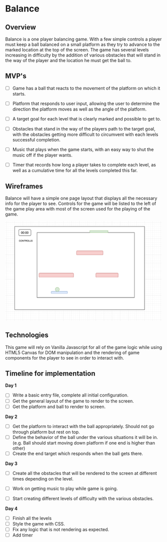 # Balance


## Overview

Balance is a one player balancing game. With a few simple controls a player must keep a ball balanced on a small platform as they try to advance to the marked location at the top of the screen. The game has several levels increasing in difficulty by the addition of various obstacles that will stand in the way of the player and the location he must get the ball to.

## MVP's

- [ ] Game has a ball that reacts to the movement of the platform on which it starts.

- [ ] Platform that responds to user input, allowing the user to determine the direction the platform moves as well as the angle of the platform.

- [ ] A target goal for each level that is clearly marked and possible to get to.

- [ ] Obstacles that stand in the way of the players path to the target goal, with the obstacles getting more difficult to circumvent with each levels successful completion.

- [ ] Music that plays when the game starts, with an easy way to shut the music off if the player wants.

- [ ] Timer that records how long a player takes to complete each level, as well as a cumulative time for all the levels completed this far.

## Wireframes

Balance will have a simple one page layout that displays all the necessary info for the player to see. Controls for the game will be listed to the left of the game play area with most of the screen used for the playing of the game.



<img src='images/Screen Shot 2018-02-12 at 7.39.47 AM.png' width=500px>



## Technologies

This game will rely on Vanilla Javascript for all of the game logic while using HTML5 Canvas for DOM manipulation and the rendering of game components for the player to see in order to interact with.

## Timeline for implementation

**Day 1**

  - [ ] Write a basic entry file, complete all initial configuration.
  - [ ] Get the general layout of the game to render to the screen.
  - [ ] Get the platform and ball to render to screen.

**Day 2**

  - [ ] Get the platform to interact with the ball appropriately. Should not go through platform but rest on top.  
  - [ ] Define the behavior of the ball under the various situations it will be in. (e.g. Ball should start moving down platform if one end is higher than other)
  - [ ] Create the end target which responds when the ball gets there.

**Day 3**

   - [ ] Create all the obstacles that will be rendered to the screen at different times depending on the level.
   - [ ] Work on getting music to play while game is going.
   - [ ] Start creating different levels of difficulty with the various obstacles.


**Day 4**

  - [ ] Finish all the levels
  - [ ] Style the game with CSS.
  - [ ] Fix any logic that is not rendering as expected.
  - [ ] Add timer
